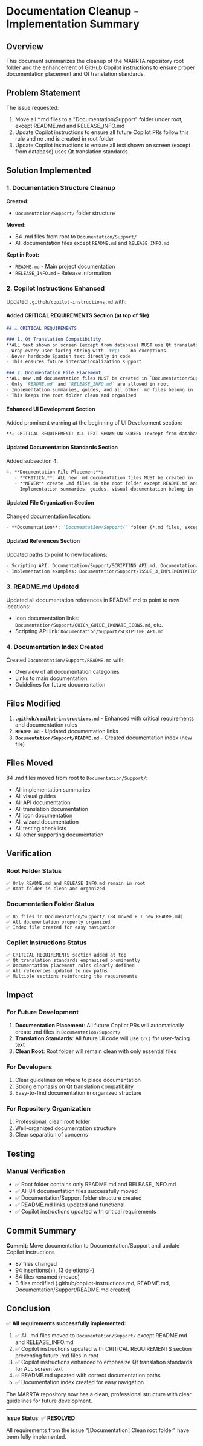 # Documentation Cleanup - Implementation Summary

## Overview

This document summarizes the cleanup of the MARRTA repository root folder and the enhancement of GitHub Copilot instructions to ensure proper documentation placement and Qt translation standards.

## Problem Statement

The issue requested:
1. Move all *.md files to a "Documentation\Support" folder under root, except README.md and RELEASE_INFO.md
2. Update Copilot instructions to ensure all future Copilot PRs follow this rule and no .md is created in root folder
3. Update Copilot instructions to ensure all text shown on screen (except from database) uses Qt translation standards

## Solution Implemented

### 1. Documentation Structure Cleanup

**Created:**
- `Documentation/Support/` folder structure

**Moved:**
- 84 .md files from root to `Documentation/Support/`
- All documentation files except `README.md` and `RELEASE_INFO.md`

**Kept in Root:**
- `README.md` - Main project documentation
- `RELEASE_INFO.md` - Release information

### 2. Copilot Instructions Enhanced

Updated `.github/copilot-instructions.md` with:

#### Added CRITICAL REQUIREMENTS Section (at top of file)
```markdown
## ⚠️ CRITICAL REQUIREMENTS

### 1. Qt Translation Compatibility
**ALL text shown on screen (except from database) MUST use Qt translation standards:**
- Wrap every user-facing string with `tr()` - no exceptions
- Never hardcode Spanish text directly in code
- This ensures future internationalization support

### 2. Documentation File Placement
**ALL new .md documentation files MUST be created in `Documentation/Support/` folder:**
- Only `README.md` and `RELEASE_INFO.md` are allowed in root
- Implementation summaries, guides, and all other .md files belong in `Documentation/Support/`
- This keeps the root folder clean and organized
```

#### Enhanced UI Development Section
Added prominent warning at the beginning of UI Development section:
```markdown
**⚠️ CRITICAL REQUIREMENT: ALL TEXT SHOWN ON SCREEN (except from database) MUST USE Qt TRANSLATION STANDARDS**
```

#### Updated Documentation Standards Section
Added subsection 4:
```markdown
4. **Documentation File Placement**:
   - **CRITICAL**: ALL new .md documentation files MUST be created in `Documentation/Support/` folder
   - **NEVER** create .md files in the root folder except README.md and RELEASE_INFO.md
   - Implementation summaries, guides, visual documentation belong in `Documentation/Support/`
```

#### Updated File Organization Section
Changed documentation location:
```markdown
- **Documentation**: `Documentation/Support/` folder (*.md files, except README.md and RELEASE_INFO.md in root)
```

#### Updated References Section
Updated paths to point to new locations:
```markdown
- Scripting API: Documentation/Support/SCRIPTING_API.md, Documentation/Support/SCRIPTING_API_REFERENCE.md
- Implementation examples: Documentation/Support/ISSUE_3_IMPLEMENTATION_SUMMARY.md, Documentation/Support/FEEDBACK_CHANGES.md
```

### 3. README.md Updated

Updated all documentation references in README.md to point to new locations:
- Icon documentation links: `Documentation/Support/QUICK_GUIDE_IKONATE_ICONS.md`, etc.
- Scripting API link: `Documentation/Support/SCRIPTING_API.md`

### 4. Documentation Index Created

Created `Documentation/Support/README.md` with:
- Overview of all documentation categories
- Links to main documentation
- Guidelines for future documentation

## Files Modified

1. **`.github/copilot-instructions.md`** - Enhanced with critical requirements and documentation rules
2. **`README.md`** - Updated documentation links
3. **`Documentation/Support/README.md`** - Created documentation index (new file)

## Files Moved

84 .md files moved from root to `Documentation/Support/`:
- All implementation summaries
- All visual guides
- All API documentation
- All translation documentation
- All icon documentation
- All wizard documentation
- All testing checklists
- All other supporting documentation

## Verification

### Root Folder Status
```
✅ Only README.md and RELEASE_INFO.md remain in root
✅ Root folder is clean and organized
```

### Documentation Folder Status
```
✅ 85 files in Documentation/Support/ (84 moved + 1 new README.md)
✅ All documentation properly organized
✅ Index file created for easy navigation
```

### Copilot Instructions Status
```
✅ CRITICAL REQUIREMENTS section added at top
✅ Qt translation standards emphasized prominently
✅ Documentation placement rules clearly defined
✅ All references updated to new paths
✅ Multiple sections reinforcing the requirements
```

## Impact

### For Future Development
1. **Documentation Placement**: All future Copilot PRs will automatically create .md files in `Documentation/Support/`
2. **Translation Standards**: All future UI code will use `tr()` for user-facing text
3. **Clean Root**: Root folder will remain clean with only essential files

### For Developers
1. Clear guidelines on where to place documentation
2. Strong emphasis on Qt translation compatibility
3. Easy-to-find documentation in organized structure

### For Repository Organization
1. Professional, clean root folder
2. Well-organized documentation structure
3. Clear separation of concerns

## Testing

### Manual Verification
- ✅ Root folder contains only README.md and RELEASE_INFO.md
- ✅ All 84 documentation files successfully moved
- ✅ Documentation/Support folder structure created
- ✅ README.md links updated and functional
- ✅ Copilot instructions updated with critical requirements

## Commit Summary

**Commit**: Move documentation to Documentation/Support and update Copilot instructions
- 87 files changed
- 94 insertions(+), 13 deletions(-)
- 84 files renamed (moved)
- 3 files modified (.github/copilot-instructions.md, README.md, Documentation/Support/README.md created)

## Conclusion

✅ **All requirements successfully implemented:**

1. ✅ All .md files moved to `Documentation/Support/` except README.md and RELEASE_INFO.md
2. ✅ Copilot instructions updated with CRITICAL REQUIREMENTS section preventing future .md files in root
3. ✅ Copilot instructions enhanced to emphasize Qt translation standards for ALL screen text
4. ✅ README.md updated with correct documentation paths
5. ✅ Documentation index created for easy navigation

The MARRTA repository now has a clean, professional structure with clear guidelines for future development.

---

**Issue Status**: ✅ **RESOLVED**

All requirements from the issue "[Documentation] Clean root folder" have been fully implemented.
